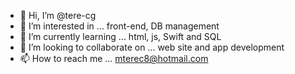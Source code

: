 - 👋 Hi, I’m @tere-cg
- 👀 I’m interested in ... front-end, DB management
- 🌱 I’m currently learning ... html, js, Swift and SQL 
- 💞️ I’m looking to collaborate on ... web site and app development
- 📫 How to reach me ... mterec8@hotmail.com

<!---
tere-cg/tere-cg is a ✨ special ✨ repository because its `README.md` (this file) appears on your GitHub profile.
You can click the Preview link to take a look at your changes.
--->
